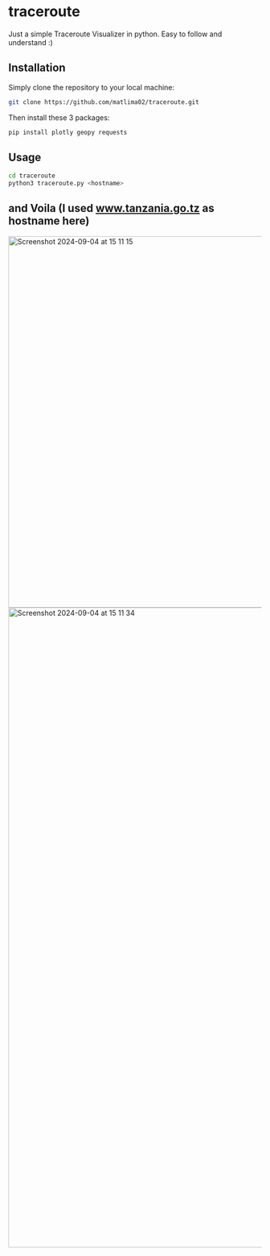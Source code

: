 # traceroute
Just a simple Traceroute Visualizer in python.
Easy to follow and understand :)

## Installation

Simply clone the repository to your local machine:
```bash
git clone https://github.com/matlima02/traceroute.git
```

Then install these 3 packages:
```bash
pip install plotly geopy requests
```

## Usage
```bash
cd traceroute
python3 traceroute.py <hostname>
```
## and Voila (I used www.tanzania.go.tz as hostname here)

<img width="737" alt="Screenshot 2024-09-04 at 15 11 15" src="https://github.com/user-attachments/assets/a98a3282-c173-49b3-9577-0166a1749208">


<img width="1270" alt="Screenshot 2024-09-04 at 15 11 34" src="https://github.com/user-attachments/assets/53410feb-5846-4721-a712-34037d9fa166">
